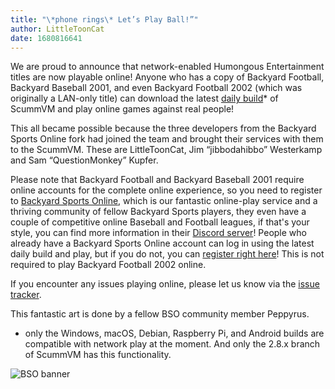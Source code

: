 ```yaml
---
title: "\*phone rings\* Let’s Play Ball!”"
author: LittleToonCat
date: 1680816641
---
```

We are proud to announce that network-enabled Humongous Entertainment titles are now playable online! Anyone who has a copy of Backyard Football, Backyard Baseball 2001, and even Backyard Football 2002 (which was originally a LAN-only title) can download the latest [daily build](https://www.scummvm.org/downloads/#daily)* of ScummVM and play online games against real people!

This all became possible because the three developers from the Backyard Sports Online fork had joined the team and brought their services with them to the ScummVM. These are LittleToonCat, Jim “jibbodahibbo” Westerkamp and Sam “QuestionMonkey” Kupfer.

Please note that Backyard Football and Backyard Baseball 2001 require online accounts for the complete online experience, so you need to register to [Backyard Sports Online](https://backyardsports.online), which is our fantastic online-play service and a thriving community of fellow Backyard Sports players, they even have a couple of competitive online Baseball and Football leagues, if that's your style, you can find more information in their [Discord server](https://discord.gg/cnY6fPpdnw)! People who already have a Backyard Sports Online account can log in using the latest daily build and play, but if you do not, you can [register right here](https://backyardsports.online/register)! This is not required to play Backyard Football 2002 online.

If you encounter any issues playing online, please let us know via the [issue tracker](https://bugs.scummvm.org/).

This fantastic art is done by a fellow BSO community member Peppyrus.

* only the Windows, macOS, Debian, Raspberry Pi, and Android builds are compatible with network play at the moment. And only the 2.8.x branch of ScummVM has this functionality.


![BSO banner](/data/news/20230406.png)
